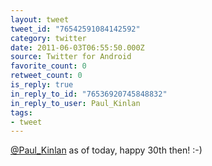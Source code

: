 ```yaml
---
layout: tweet
tweet_id: "76542591084142592"
category: twitter
date: 2011-06-03T06:55:50.000Z
source: Twitter for Android
favorite_count: 0
retweet_count: 0
is_reply: true
in_reply_to_id: "76536920745848832"
in_reply_to_user: Paul_Kinlan
tags:
- tweet
---
```


[@Paul_Kinlan](https://twitter.com/@Paul_Kinlan) as of today, happy 30th then! :-)
